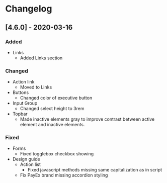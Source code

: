 # Changelog

## [4.6.0] - 2020-03-16

### Added
 - Links
   - Added Links section


### Changed
 - Action link
   - Moved to Links
 - Buttons
   - Changed color of executive button
 - Input Group
   - Changed select height to 3rem
 - Topbar
   - Made inactive elements gray to improve contrast between active element and inactive elements.

### Fixed
 - Forms
   - Fixed togglebox checkbox showing
 - Design guide
   - Action list
     - Fixed javascript methods missing same capitalization as in script
   - Fix PayEx brand missing accordion styling
